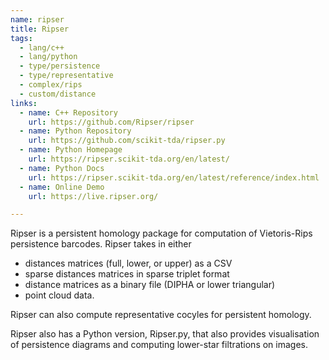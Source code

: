 ```yaml
---
name: ripser
title: Ripser
tags:
  - lang/c++
  - lang/python
  - type/persistence
  - type/representative
  - complex/rips
  - custom/distance
links:
  - name: C++ Repository
    url: https://github.com/Ripser/ripser
  - name: Python Repository
    url: https://github.com/scikit-tda/ripser.py
  - name: Python Homepage
    url: https://ripser.scikit-tda.org/en/latest/
  - name: Python Docs
    url: https://ripser.scikit-tda.org/en/latest/reference/index.html
  - name: Online Demo
    url: https://live.ripser.org/

---
```


Ripser is a persistent homology package for computation of Vietoris-Rips persistence barcodes.
Ripser takes in either

- distances matrices (full, lower, or upper) as a CSV
- sparse distances matrices in sparse triplet format
- distance matrices as a binary file (DIPHA or lower triangular)
- point cloud data.

Ripser can also compute representative cocyles for persistent homology.

Ripser also has a Python version, Ripser.py, that also provides visualisation of persistence diagrams
and computing lower-star filtrations on images.
